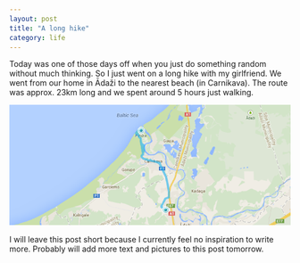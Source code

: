 ```yaml
---
layout: post
title: "A long hike"
category: life
---
```


Today was one of those days off when you just do something random without much thinking. So I just went on a long hike with my girlfriend. We went from our home in Ādaži to the nearest beach (in Carnikava). The route was approx. 23km long and we spent around 5 hours just walking. 

![Route for hike](/images/blog/hike.png)

I will leave this post short because I currently feel no inspiration to write more. Probably will add more text and pictures to this post tomorrow. 




